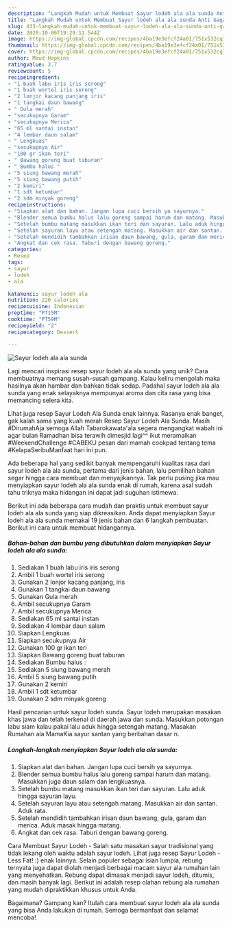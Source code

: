```yaml
---
description: "Langkah Mudah untuk Membuat Sayur lodeh ala ala sunda Anti Gagal"
title: "Langkah Mudah untuk Membuat Sayur lodeh ala ala sunda Anti Gagal"
slug: 433-langkah-mudah-untuk-membuat-sayur-lodeh-ala-ala-sunda-anti-gagal
date: 2020-10-06T19:29:11.544Z
image: https://img-global.cpcdn.com/recipes/4ba19e3efcf24a01/751x532cq70/sayur-lodeh-ala-ala-sunda-foto-resep-utama.jpg
thumbnail: https://img-global.cpcdn.com/recipes/4ba19e3efcf24a01/751x532cq70/sayur-lodeh-ala-ala-sunda-foto-resep-utama.jpg
cover: https://img-global.cpcdn.com/recipes/4ba19e3efcf24a01/751x532cq70/sayur-lodeh-ala-ala-sunda-foto-resep-utama.jpg
author: Maud Hopkins
ratingvalue: 3.7
reviewcount: 5
recipeingredient:
- "1 buah labu iris iris serong"
- "1 buah wortel iris serong"
- "2 lonjor kacang panjang iris"
- "1 tangkai daun bawang"
- " Gula merah"
- "secukupnya Garam"
- "secukupnya Merica"
- "65 ml santai instan"
- "4 lembar daun salam"
- " Lengkuas"
- "secukupnya Air"
- "100 gr ikan teri"
- " Bawang goreng buat taburan"
- " Bumbu halus "
- "5 siung bawang merah"
- "5 siung bawang putih"
- "2 kemiri"
- "1 sdt ketumbar"
- "2 sdm minyak goreng"
recipeinstructions:
- "Siapkan alat dan bahan. Jangan lupa cuci bersih ya sayurnya."
- "Blender semua bumbu halus lalu goreng sampai harum dan matang. Masukkan juga daun salam dan lengkuasnya."
- "Setelah bumbu matang masukkan ikan teri dan sayuran. Lalu aduk hingga sayuran layu."
- "Setelah sayuran layu atau setengah matang. Masukkan air dan santan. Aduk rata."
- "Setelah mendidih tambahkan irisan daun bawang, gula, garam dan merica. Aduk masak hingga matang."
- "Angkat dan cek rasa. Taburi dengan bawang goreng."
categories:
- Resep
tags:
- sayur
- lodeh
- ala

katakunci: sayur lodeh ala 
nutrition: 220 calories
recipecuisine: Indonesian
preptime: "PT15M"
cooktime: "PT59M"
recipeyield: "2"
recipecategory: Dessert

---
```



![Sayur lodeh ala ala sunda](https://img-global.cpcdn.com/recipes/4ba19e3efcf24a01/751x532cq70/sayur-lodeh-ala-ala-sunda-foto-resep-utama.jpg)

Lagi mencari inspirasi resep sayur lodeh ala ala sunda yang unik? Cara membuatnya memang susah-susah gampang. Kalau keliru mengolah maka hasilnya akan hambar dan bahkan tidak sedap. Padahal sayur lodeh ala ala sunda yang enak selayaknya mempunyai aroma dan cita rasa yang bisa memancing selera kita.

Lihat juga resep Sayur Lodeh Ala Sunda enak lainnya. Rasanya enak banget, gak kalah sama yang kuah merah Resep Sayur Lodeh Ala Sunda. Masih #DirumahAja semoga Allah Tabarokawata&#39;ala segera mengangkat wabah ini agar bulan Ramadhan bisa terawih dimesjid lagi^^ ikut meramaikan #WeekendChallenge #CABEKU pesan dari mamah cookpad tentang tema #KelapaSeribuManfaat hari ini pun.

Ada beberapa hal yang sedikit banyak mempengaruhi kualitas rasa dari sayur lodeh ala ala sunda, pertama dari jenis bahan, lalu pemilihan bahan segar hingga cara membuat dan menyajikannya. Tak perlu pusing jika mau menyiapkan sayur lodeh ala ala sunda enak di rumah, karena asal sudah tahu triknya maka hidangan ini dapat jadi suguhan istimewa.


Berikut ini ada beberapa cara mudah dan praktis untuk membuat sayur lodeh ala ala sunda yang siap dikreasikan. Anda dapat menyiapkan Sayur lodeh ala ala sunda memakai 19 jenis bahan dan 6 langkah pembuatan. Berikut ini cara untuk membuat hidangannya.

<!--inarticleads1-->

##### Bahan-bahan dan bumbu yang dibutuhkan dalam menyiapkan Sayur lodeh ala ala sunda:

1. Sediakan 1 buah labu iris iris serong
1. Ambil 1 buah wortel iris serong
1. Gunakan 2 lonjor kacang panjang, iris
1. Gunakan 1 tangkai daun bawang
1. Gunakan  Gula merah
1. Ambil secukupnya Garam
1. Ambil secukupnya Merica
1. Sediakan 65 ml santai instan
1. Sediakan 4 lembar daun salam
1. Siapkan  Lengkuas
1. Siapkan secukupnya Air
1. Gunakan 100 gr ikan teri
1. Siapkan  Bawang goreng buat taburan
1. Sediakan  Bumbu halus :
1. Sediakan 5 siung bawang merah
1. Ambil 5 siung bawang putih
1. Gunakan 2 kemiri
1. Ambil 1 sdt ketumbar
1. Gunakan 2 sdm minyak goreng


Hasil pencarian untuk sayur lodeh sunda. Sayur lodeh merupakan masakan khas jawa dan telah terkenal di daerah jawa dan sunda. Masukkan potongan labu siam kalau pakai lalu aduk hingga setengah matang. Masakan Rumahan ala MamaKia.sayur santan yang berbahan dasar n. 

<!--inarticleads2-->

##### Langkah-langkah menyiapkan Sayur lodeh ala ala sunda:

1. Siapkan alat dan bahan. Jangan lupa cuci bersih ya sayurnya.
1. Blender semua bumbu halus lalu goreng sampai harum dan matang. Masukkan juga daun salam dan lengkuasnya.
1. Setelah bumbu matang masukkan ikan teri dan sayuran. Lalu aduk hingga sayuran layu.
1. Setelah sayuran layu atau setengah matang. Masukkan air dan santan. Aduk rata.
1. Setelah mendidih tambahkan irisan daun bawang, gula, garam dan merica. Aduk masak hingga matang.
1. Angkat dan cek rasa. Taburi dengan bawang goreng.


Cara Membuat Sayur Lodeh - Salah satu masakan sayur tradisional yang tidak lekang oleh waktu adalah sayur lodeh. Lihat juga resep Sayur Lodeh - Less Fat! :) enak lainnya. Selain populer sebagai isian lumpia, rebung ternyata juga dapat diolah menjadi berbagai macam sayur ala rumahan lain yang menyehatkan. Rebung dapat dimasak menjadi sayur lodeh, ditumis, dan masih banyak lagi. Berikut ini adalah resep olahan rebung ala rumahan yang mudah dipraktikkan khusus untuk Anda. 

Bagaimana? Gampang kan? Itulah cara membuat sayur lodeh ala ala sunda yang bisa Anda lakukan di rumah. Semoga bermanfaat dan selamat mencoba!
